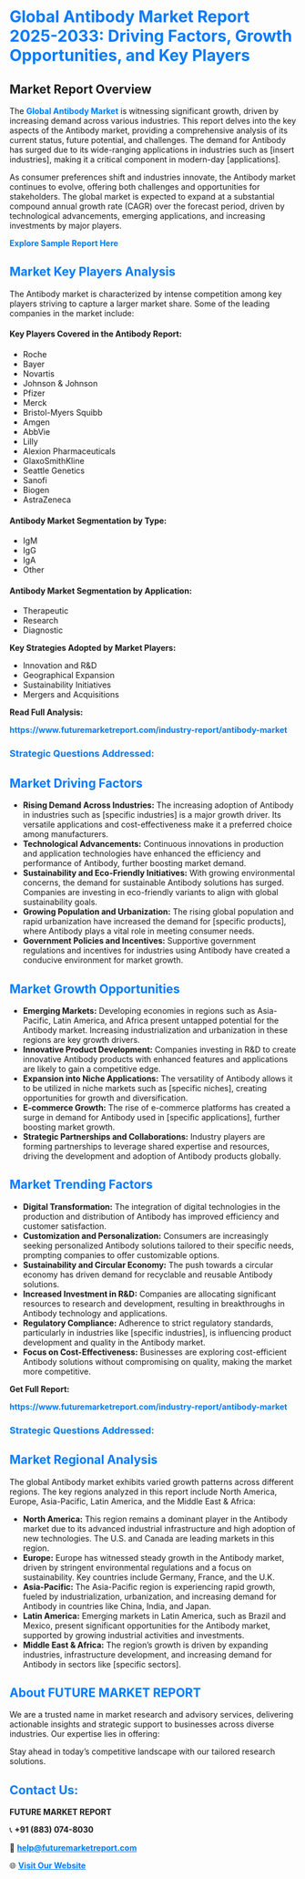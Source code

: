 <h1 style="color: #007BFF;">Global Antibody Market Report 2025-2033: Driving Factors, Growth Opportunities, and Key Players</h1>

<section id="overview">
<h2>Market Report Overview</h2>
<p>The <a href="https://www.futuremarketreport.com/industry-report/antibody-market" style="color: #007BFF; text-decoration: none;"><strong>Global Antibody Market</strong></a> is witnessing significant growth, driven by increasing demand across various industries. This report delves into the key aspects of the Antibody market, providing a comprehensive analysis of its current status, future potential, and challenges. The demand for Antibody has surged due to its wide-ranging applications in industries such as [insert industries], making it a critical component in modern-day [applications].</p>
<p>As consumer preferences shift and industries innovate, the Antibody market continues to evolve, offering both challenges and opportunities for stakeholders. The global market is expected to expand at a substantial compound annual growth rate (CAGR) over the forecast period, driven by technological advancements, emerging applications, and increasing investments by major players.</p>
</section>

<section id="overview">
<p><a href="https://www.futuremarketreport.com/request-sample/reportId=80529" style="color: #007BFF; text-decoration: none;"><strong>Explore Sample Report Here</strong></a></p>
</section>

<section id="key-players">
<h2 style="color: #007BFF;">Market Key Players Analysis</h2>
<p>The Antibody market is characterized by intense competition among key players striving to capture a larger market share. Some of the leading companies in the market include:</p>
<h4>Key Players Covered in the Antibody Report:</h4>
<ul><li>Roche</li><li>Bayer</li><li>Novartis</li><li>Johnson &amp; Johnson</li><li>Pfizer</li><li>Merck</li><li>Bristol-Myers Squibb</li><li>Amgen</li><li>AbbVie</li><li>Lilly</li><li>Alexion Pharmaceuticals</li><li>GlaxoSmithKline</li><li>Seattle Genetics</li><li>Sanofi</li><li>Biogen</li><li>AstraZeneca</li></ul>
<h4>Antibody Market Segmentation by Type:</h4>
<ul><li>IgM</li><li>IgG</li><li>IgA</li><li>Other</li></ul>

<h4>Antibody Market Segmentation by Application:</h4>
<ul><li>Therapeutic</li><li>Research</li><li>Diagnostic</li></ul>
<p><strong>Key Strategies Adopted by Market Players:</strong></p>
<ul>
<li>Innovation and R&D</li>
<li>Geographical Expansion</li>
<li>Sustainability Initiatives</li>
<li>Mergers and Acquisitions</li>
</ul>
</section>

<section>
<p><strong>Read Full Analysis: </strong></p><a href="https://www.futuremarketreport.com/industry-report/antibody-market" style="color: #007BFF; text-decoration: none;"><strong>https://www.futuremarketreport.com/industry-report/antibody-market</strong></a>
<h3 style="color: #007BFF;">Strategic Questions Addressed:</h3>
</section>

<section id="driving-factors">
<h2 style="color: #007BFF;">Market Driving Factors</h2>
<ul>
<li><strong>Rising Demand Across Industries:</strong> The increasing adoption of Antibody in industries such as [specific industries] is a major growth driver. Its versatile applications and cost-effectiveness make it a preferred choice among manufacturers.</li>
<li><strong>Technological Advancements:</strong> Continuous innovations in production and application technologies have enhanced the efficiency and performance of Antibody, further boosting market demand.</li>
<li><strong>Sustainability and Eco-Friendly Initiatives:</strong> With growing environmental concerns, the demand for sustainable Antibody solutions has surged. Companies are investing in eco-friendly variants to align with global sustainability goals.</li>
<li><strong>Growing Population and Urbanization:</strong> The rising global population and rapid urbanization have increased the demand for [specific products], where Antibody plays a vital role in meeting consumer needs.</li>
<li><strong>Government Policies and Incentives:</strong> Supportive government regulations and incentives for industries using Antibody have created a conducive environment for market growth.</li>
</ul>
</section>

<section id="growth-opportunities">
<h2 style="color: #007BFF;">Market Growth Opportunities</h2>
<ul>
<li><strong>Emerging Markets:</strong> Developing economies in regions such as Asia-Pacific, Latin America, and Africa present untapped potential for the Antibody market. Increasing industrialization and urbanization in these regions are key growth drivers.</li>
<li><strong>Innovative Product Development:</strong> Companies investing in R&D to create innovative Antibody products with enhanced features and applications are likely to gain a competitive edge.</li>
<li><strong>Expansion into Niche Applications:</strong> The versatility of Antibody allows it to be utilized in niche markets such as [specific niches], creating opportunities for growth and diversification.</li>
<li><strong>E-commerce Growth:</strong> The rise of e-commerce platforms has created a surge in demand for Antibody used in [specific applications], further boosting market growth.</li>
<li><strong>Strategic Partnerships and Collaborations:</strong> Industry players are forming partnerships to leverage shared expertise and resources, driving the development and adoption of Antibody products globally.</li>
</ul>
</section>

<section id="trending-factors">
<h2 style="color: #007BFF;">Market Trending Factors</h2>
<ul>
<li><strong>Digital Transformation:</strong> The integration of digital technologies in the production and distribution of Antibody has improved efficiency and customer satisfaction.</li>
<li><strong>Customization and Personalization:</strong> Consumers are increasingly seeking personalized Antibody solutions tailored to their specific needs, prompting companies to offer customizable options.</li>
<li><strong>Sustainability and Circular Economy:</strong> The push towards a circular economy has driven demand for recyclable and reusable Antibody solutions.</li>
<li><strong>Increased Investment in R&D:</strong> Companies are allocating significant resources to research and development, resulting in breakthroughs in Antibody technology and applications.</li>
<li><strong>Regulatory Compliance:</strong> Adherence to strict regulatory standards, particularly in industries like [specific industries], is influencing product development and quality in the Antibody market.</li>
<li><strong>Focus on Cost-Effectiveness:</strong> Businesses are exploring cost-efficient Antibody solutions without compromising on quality, making the market more competitive.</li>
</ul>
</section>

<section>
<p><strong>Get Full Report: </strong></p><a href="https://www.futuremarketreport.com/industry-report/antibody-market" style="color: #007BFF; text-decoration: none;"><strong>https://www.futuremarketreport.com/industry-report/antibody-market</strong></a>
<h3 style="color: #007BFF;">Strategic Questions Addressed:</h3>
</section>


<section id="regional-analysis">
<h2 style="color: #007BFF;">Market Regional Analysis</h2>
<p>The global Antibody market exhibits varied growth patterns across different regions. The key regions analyzed in this report include North America, Europe, Asia-Pacific, Latin America, and the Middle East & Africa:</p>
<ul>
<li><strong>North America:</strong> This region remains a dominant player in the Antibody market due to its advanced industrial infrastructure and high adoption of new technologies. The U.S. and Canada are leading markets in this region.</li>
<li><strong>Europe:</strong> Europe has witnessed steady growth in the Antibody market, driven by stringent environmental regulations and a focus on sustainability. Key countries include Germany, France, and the U.K.</li>
<li><strong>Asia-Pacific:</strong> The Asia-Pacific region is experiencing rapid growth, fueled by industrialization, urbanization, and increasing demand for Antibody in countries like China, India, and Japan.</li>
<li><strong>Latin America:</strong> Emerging markets in Latin America, such as Brazil and Mexico, present significant opportunities for the Antibody market, supported by growing industrial activities and investments.</li>
<li><strong>Middle East & Africa:</strong> The region’s growth is driven by expanding industries, infrastructure development, and increasing demand for Antibody in sectors like [specific sectors].</li>
</ul>
</section>

<footer>
<h2 style="color: #007BFF;">About FUTURE MARKET REPORT</h2>
<p>We are a trusted name in market research and advisory services, delivering actionable insights and strategic support to businesses across diverse industries. Our expertise lies in offering:</p>

<p>Stay ahead in today’s competitive landscape with our tailored research solutions.</p>

<h2 style="color: #007BFF;">Contact Us:</h2>
<p><strong>FUTURE MARKET REPORT</strong></p>
<p>📞 <strong>+91 (883) 074-8030</strong></p>
<p>📧 <strong><a href="mailto:help@futuremarketreport.com" style="color: #007BFF;">help@futuremarketreport.com</a></strong></p>
<p>🌐 <strong><a href="https://www.futuremarketreport.com/" style="color: #007BFF;">Visit Our Website</a></strong></p>
</footer>